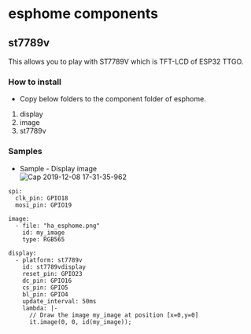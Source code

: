 # esphome components
## st7789v
  This allows you to play with ST7789V which is TFT-LCD  of ESP32 TTGO.
  
### How to install
  * Copy below folders to the component folder of esphome.
   1. display
   2. image
   3. st7789v

### Samples  
  * Sample - Display image<br>
  ![Cap 2019-12-08 17-31-35-962](https://user-images.githubusercontent.com/11463289/70386805-a7fd8580-19e0-11ea-8ebf-10742a3ab3d1.jpg)<br>

```
spi:
  clk_pin: GPIO18
  mosi_pin: GPIO19

image:
  - file: "ha_esphome.png"
    id: my_image
    type: RGB565

display:
  - platform: st7789v
    id: st7789vdisplay
    reset_pin: GPIO23
    dc_pin: GPIO16
    cs_pin: GPIO5
    bl_pin: GPIO4
    update_interval: 50ms
    lambda: |-
      // Draw the image my_image at position [x=0,y=0]
      it.image(0, 0, id(my_image));
```
